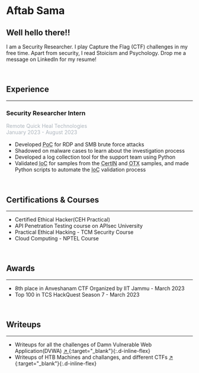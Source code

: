 
<br />

# Aftab Sama

## Well hello there!!

I am a Security Researcher. I play Capture the Flag (CTF) challenges in my free time. Apart from security, I read Stoicism and Psychology. Drop me a message on LinkedIn for my resume!

<br />

## Experience

--------

### Security Researcher Intern

<pa class="float-right" style="color: #adb5bd;">Remote </pa>
<pa style="color: #adb5bd;"> Quick Heal Technologies </pa>
<pa style="color: #adb5bd; display: block; margin-bottom: 1rem;"> January 2023 - August 2023 </pa>

-  Developed <abbr title="Proof of Concept">PoC</abbr> for RDP and SMB brute force attacks
-  Shadowed on malware cases to learn about the investigation process
-  Developed a log collection tool for the support team using Python
-  Validated <abbr title="Indicators of Compromise">IoC</abbr> for samples from 
the <abbr title="Computer Emergency Response Team - India">CertIN</abbr> and <abbr title="Open Threat Exchange by AlienVault">OTX</abbr> samples, and made Python scripts to automate the <abbr title="Indicators of Compromise">IoC</abbr> validation process

<br />

## Certifications & Courses

------

-  Certified Ethical Hacker(CEH Practical)
-  API Penetration Testing course on APIsec University
-  Practical Ethical Hacking - TCM Security Course 
-  Cloud Computing - NPTEL Course

<br />

## Awards

-------------

-  8th place in Anveshanam CTF Organized by IIT Jammu - March 2023
-  Top 100 in TCS HackQuest Season 7 - March 2023

<br />

## Writeups

-----------

-  Writeups for all the challenges of Damn Vulnerable Web Application(DVWA) [ :arrow_upper_right: ](https://github.com/Aftab700/DVWA-Writeup#readme){:target="_blank"}{:.d-inline-flex}
-  Writeups of HTB Machines and challanges, and different CTFs [ :arrow_upper_right: ](https://github.com/Aftab700/Writeups#readme){:target="_blank"}{:.d-inline-flex}


